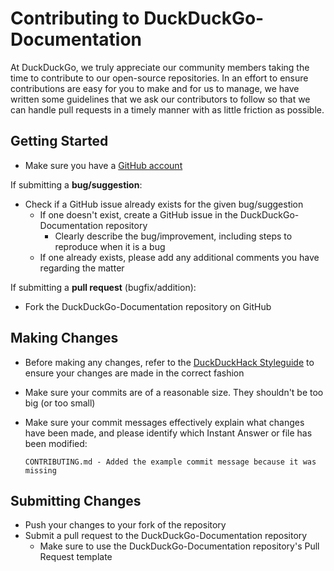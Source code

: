 # Contributing to DuckDuckGo-Documentation

At DuckDuckGo, we truly appreciate our community members taking the time to contribute to our open-source repositories. In an effort to ensure contributions are easy for you to make and for us to manage, we have written some guidelines that we ask our contributors to follow so that we can handle pull requests in a timely manner with as little friction as possible.

## Getting Started

- Make sure you have a [GitHub account](https://github.com/signup/free)

If submitting a **bug/suggestion**:
- Check if a GitHub issue already exists for the given bug/suggestion
    - If one doesn't exist, create a GitHub issue in the DuckDuckGo-Documentation repository
        - Clearly describe the bug/improvement, including steps to reproduce when it is a bug
    - If one already exists, please add any additional comments you have regarding the matter

If submitting a **pull request** (bugfix/addition):
- Fork the DuckDuckGo-Documentation repository on GitHub

## Making Changes

- Before making any changes, refer to the [DuckDuckHack Styleguide](https://dukgo.com/duckduckhack/code_styleguide) to ensure your changes are made in the correct fashion
- Make sure your commits are of a reasonable size. They shouldn't be too big (or too small)
- Make sure your commit messages effectively explain what changes have been made, and please identify which Instant Answer or file has been modified:

    ```
    CONTRIBUTING.md - Added the example commit message because it was missing
    ```

## Submitting Changes

- Push your changes to your fork of the repository
- Submit a pull request to the DuckDuckGo-Documentation repository
    * Make sure to use the DuckDuckGo-Documentation repository's Pull Request template
